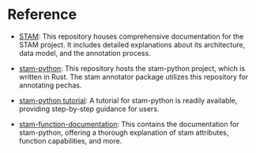 
# Reference


- [STAM](https://github.com/annotation/stam):
This repository houses comprehensive documentation for the STAM project. It includes detailed explanations about its architecture, data model, and the annotation process.

- [stam-python](https://github.com/annotation/stam-python):
This repository hosts the stam-python project, which is written in Rust. The stam annotator
package utilizes this repository for annotating pechas.

- [stam-python tutorial](https://github.com/annotation/stam-python/blob/master/tutorial.ipynb):
A tutorial for stam-python is readily available, providing step-by-step guidance for users.

- [stam-function-documentation](https://stam-python.readthedocs.io/en/latest/):
This contains the documentation for stam-python, offering a thorough explanation of stam attributes, function capabilities, and more.
